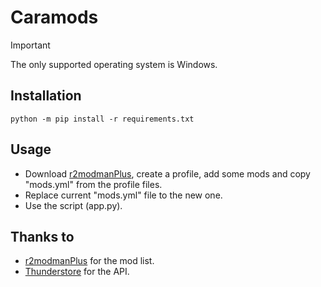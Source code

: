 # Caramods

> [!IMPORTANT]
> The only supported operating system is Windows.

## Installation
```python -m pip install -r requirements.txt```

## Usage
- Download <a href="https://github.com/ebkr/r2modmanPlus">r2modmanPlus</a>, create a profile, add some mods and copy "mods.yml" from the profile files.
- Replace current "mods.yml" file to the new one.
- Use the script (app.py).

## Thanks to
- [r2modmanPlus](https://github.com/ebkr/r2modmanPlus) for the mod list.
- [Thunderstore](https://thunderstore.io/) for the API.
